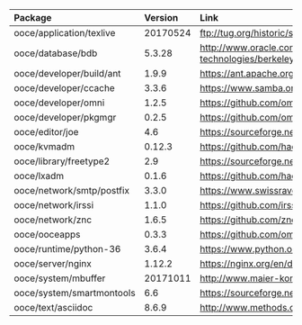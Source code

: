 | Package | Version | Link | Maintainer |
| :------ | :------ | :--- | :--------- |
| ooce/application/texlive	| 20170524	| ftp://tug.org/historic/systems/texlive/2017/ | [omniosorg](https://github.com/omniosorg)
| ooce/database/bdb		| 5.3.28	| http://www.oracle.com/technetwork/database/database-technologies/berkeleydb/downloads/index.html | [omniosorg](https://github.com/omniosorg)
| ooce/developer/build/ant	| 1.9.9		| https://ant.apache.org/srcdownload.cgi | [omniosorg](https://github.com/omniosorg)
| ooce/developer/ccache		| 3.3.6		| https://www.samba.org/ftp/ccache/ | [jimklimov](https://github.com/jimklimov)
| ooce/developer/omni		| 1.2.5		| https://github.com/omniosorg/omni/releases | [omniosorg](https://github.com/omniosorg)
| ooce/developer/pkgmgr		| 0.2.5		| https://github.com/omniosorg/pkgmgr/releases | [omniosorg](https://github.com/omniosorg)
| ooce/editor/joe		| 4.6		| https://sourceforge.net/projects/joe-editor/files/JOE%20sources/ | [omniosorg](https://github.com/omniosorg)
| ooce/kvmadm			| 0.12.3	| https://github.com/hadfl/kvmadm/releases | [omniosorg](https://github.com/omniosorg)
| ooce/library/freetype2	| 2.9		| https://sourceforge.net/projects/freetype/files/freetype2/ | [omniosorg](https://github.com/omniosorg)
| ooce/lxadm			| 0.1.6		| https://github.com/hadfl/lxadm/releases | [omniosorg](https://github.com/omniosorg)
| ooce/network/smtp/postfix	| 3.3.0		| https://www.swissrave.ch/mirror/postfix-source/index.html | [omniosorg](https://github.com/omniosorg)
| ooce/network/irssi		| 1.1.0		| https://github.com/irssi/irssi/releases | [omniosorg](https://github.com/omniosorg)
| ooce/network/znc		| 1.6.5		| https://github.com/znc/znc/releases | [omniosorg](https://github.com/omniosorg)
| ooce/ooceapps			| 0.3.3		| https://github.com/omniosorg/ooceapps/releases | [omniosorg](https://github.com/omniosorg)
| ooce/runtime/python-36	| 3.6.4		| https://www.python.org/downloads/source/ | [omniosorg](https://github.com/omniosorg)
| ooce/server/nginx		| 1.12.2	| https://nginx.org/en/download.html | [omniosorg](https://github.com/omniosorg)
| ooce/system/mbuffer		| 20171011	| http://www.maier-komor.de/mbuffer.html | [omniosorg](https://github.com/omniosorg)
| ooce/system/smartmontools	| 6.6		| https://sourceforge.net/projects/smartmontools/files/smartmontools/ | [omniosorg](https://github.com/omniosorg)
| ooce/text/asciidoc		| 8.6.9		| http://www.methods.co.nz/asciidoc/ | [omniosorg](https://github.com/omniosorg)

